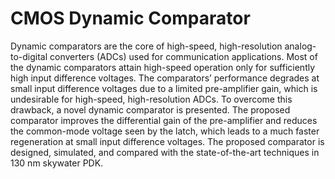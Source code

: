 # CMOS Dynamic Comparator
Dynamic comparators are the core of high-speed, high-resolution analog-to-digital converters (ADCs) used for communication applications. Most of the dynamic comparators attain high-speed operation only for sufficiently high input difference voltages. The comparators’ performance degrades at small input
difference voltages due to a limited pre-amplifier gain, which is undesirable for high-speed, high-resolution ADCs. To overcome this drawback, a novel dynamic comparator is presented. The proposed comparator improves the differential gain of the pre-amplifier and reduces the common-mode voltage
seen by the latch, which leads to a much faster regeneration at small input difference voltages. The proposed comparator is designed, simulated, and compared with the state-of-the-art techniques in 130 nm skywater PDK. 

